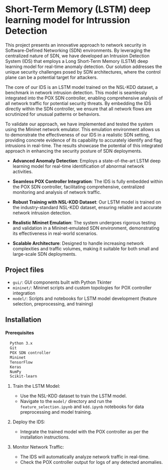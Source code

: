 # Short-Term Memory (LSTM) deep learning model for Intrussion Detection

This project presents an innovative approach to network security in Software-Defined Networking (SDN) environments. By
leveraging the centralized nature of SDN, we have developed an Intrusion Detection System (IDS) that employs a Long
Short-Term Memory (LSTM) deep learning model for real-time anomaly detection. Our solution addresses the unique security
challenges posed by SDN architectures, where the control plane can be a potential target for attackers.

The core of our IDS is an LSTM model trained on the NSL-KDD dataset, a benchmark in network intrusion detection. This
model is seamlessly integrated into the POX SDN controller, enabling comprehensive analysis of all network traffic for
potential security threats. By embedding the IDS directly within the SDN controller, we ensure that all network flows
are scrutinized for unusual patterns or behaviors.

To validate our approach, we have implemented and tested the system using the Mininet network emulator. This emulation
environment allows us to demonstrate the effectiveness of our IDS in a realistic SDN setting, providing concrete
evidence of its capability to accurately identify and flag intrusions in real-time. The results showcase the potential
of this integrated approach in enhancing the security posture of SDN deployments.

- **Advanced Anomaly Detection**: Employs a state-of-the-art LSTM deep learning model for real-time identification of
  abnormal network activities.

- **Seamless POX Controller Integration**: The IDS is fully embedded within the POX SDN controller, facilitating
  comprehensive, centralized monitoring and analysis of network traffic.

- **Robust Training with NSL-KDD Dataset**: Our LSTM model is trained on the industry-standard NSL-KDD dataset, ensuring
  reliable and accurate network intrusion detection.

- **Realistic Mininet Emulation**: The system undergoes rigorous testing and validation in a Mininet-emulated SDN
  environment, demonstrating its effectiveness in real-world scenarios.

- **Scalable Architecture**: Designed to handle increasing network complexities and traffic volumes, making it suitable
  for both small and large-scale SDN deployments.

## Project files

- `gui/`: GUI components built with Python Tkinter
- `mininet/`: Mininet scripts and custom topologies for POX controller integration
- `model/`: Scripts and notebooks for LSTM model development (feature selection, preprocessing, and training)

## Installation

#### Prerequisites
```bash
  Python 3.x
  Git
  POX SDN controller
  Mininet
  TensorFlow
  Keras
  NumPy
  Scikit-learn
```

1. Train the LSTM Model:
   - Use the NSL-KDD dataset to train the LSTM model.
   - Navigate to the `model/` directory and run the `feature_selection.ipynb` and `kdd.ipynb` notebooks for data preprocessing and model training.

2. Deploy the IDS:
   - Integrate the trained model with the POX controller as per the installation instructions.

3. Monitor Network Traffic:
   - The IDS will automatically analyze network traffic in real-time.
   - Check the POX controller output for logs of any detected anomalies.
